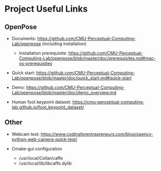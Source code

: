 # Project Useful Links

## OpenPose

* Documents: <https://github.com/CMU-Perceptual-Computing-Lab/openpose> (including installation)
  * Installation prerequisite: <https://github.com/CMU-Perceptual-Computing-Lab/openpose/blob/master/doc/prerequisites.md#mac-os-prerequisites>

* Quick start: <https://github.com/CMU-Perceptual-Computing-Lab/openpose/blob/master/doc/quick_start.md#quick-start>
* Demo: <https://github.com/CMU-Perceptual-Computing-Lab/openpose/blob/master/doc/demo_overview.md>
* Human foot keypoint dataset: <https://cmu-perceptual-computing-lab.github.io/foot_keypoint_dataset/>

## Other

* Webcam test: <https://www.codingforentrepreneurs.com/blog/opencv-python-web-camera-quick-test/>

* Cmake-gui configuration
  * /usr/local/Cellar/caffe
  * /usr/local/lib/libcaffe.dylib
